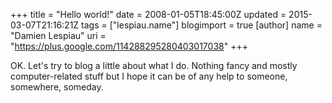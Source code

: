 +++
title = "Hello world!"
date = 2008-01-05T18:45:00Z
updated = 2015-03-07T21:16:21Z
tags = ["lespiau.name"]
blogimport = true 
[author]
	name = "Damien Lespiau"
	uri = "https://plus.google.com/114288295280403017038"
+++

OK. Let's try to blog a little about what I do. Nothing fancy and mostly computer-related stuff but I hope it can be of any help to someone, somewhere, someday.
